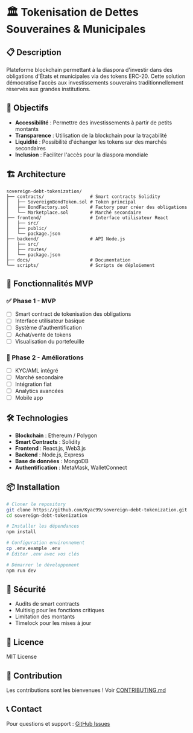 # 🏛️ Tokenisation de Dettes Souveraines & Municipales

## 📋 Description

Plateforme blockchain permettant à la diaspora d'investir dans des obligations d'États et municipales via des tokens ERC-20. Cette solution démocratise l'accès aux investissements souverains traditionnellement réservés aux grandes institutions.

## 🎯 Objectifs

- **Accessibilité** : Permettre des investissements à partir de petits montants
- **Transparence** : Utilisation de la blockchain pour la traçabilité
- **Liquidité** : Possibilité d'échanger les tokens sur des marchés secondaires
- **Inclusion** : Faciliter l'accès pour la diaspora mondiale

## 🏗️ Architecture

```
sovereign-debt-tokenization/
├── contracts/                 # Smart contracts Solidity
│   ├── SovereignBondToken.sol # Token principal
│   ├── BondFactory.sol        # Factory pour créer des obligations
│   └── Marketplace.sol        # Marché secondaire
├── frontend/                  # Interface utilisateur React
│   ├── src/
│   ├── public/
│   └── package.json
├── backend/                   # API Node.js
│   ├── src/
│   ├── routes/
│   └── package.json
├── docs/                      # Documentation
└── scripts/                   # Scripts de déploiement
```

## 🚀 Fonctionnalités MVP

### ✅ Phase 1 - MVP
- [ ] Smart contract de tokenisation des obligations
- [ ] Interface utilisateur basique
- [ ] Système d'authentification
- [ ] Achat/vente de tokens
- [ ] Visualisation du portefeuille

### 🔄 Phase 2 - Améliorations
- [ ] KYC/AML intégré
- [ ] Marché secondaire
- [ ] Intégration fiat
- [ ] Analytics avancées
- [ ] Mobile app

## 🛠️ Technologies

- **Blockchain** : Ethereum / Polygon
- **Smart Contracts** : Solidity
- **Frontend** : React.js, Web3.js
- **Backend** : Node.js, Express
- **Base de données** : MongoDB
- **Authentification** : MetaMask, WalletConnect

## 📦 Installation

```bash
# Cloner le repository
git clone https://github.com/Kyac99/sovereign-debt-tokenization.git
cd sovereign-debt-tokenization

# Installer les dépendances
npm install

# Configuration environnement
cp .env.example .env
# Éditer .env avec vos clés

# Démarrer le développement
npm run dev
```

## 🔐 Sécurité

- Audits de smart contracts
- Multisig pour les fonctions critiques
- Limitation des montants
- Timelock pour les mises à jour

## 📄 Licence

MIT License

## 🤝 Contribution

Les contributions sont les bienvenues ! Voir [CONTRIBUTING.md](CONTRIBUTING.md)

## 📞 Contact

Pour questions et support : [GitHub Issues](https://github.com/Kyac99/sovereign-debt-tokenization/issues)
